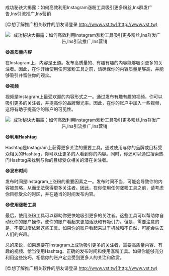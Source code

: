 成功秘诀大揭露：如何高效利用Instagram涨粉工具吸引更多粉丝,Ins群发广告,Ins引流推广,Ins营销

[😍想了解推广相关软件的朋友请登录 http://www.vst.tw](http://www.vst.tw)

 <center><img src="https://vst.tw/MP4/tuiguang/png/8.png" alt="成功秘诀大揭露：如何高效利用Instagram涨粉工具吸引更多粉丝,Ins群发广告,Ins引流推广,Ins营销"></center>

**😄高质量内容**

在Instagram上，内容是王道。发布高质量的、有趣有趣的内容能够吸引更多的关注者。因此，在你开始使用任何涨粉工具之前，请确保你的内容质量足够高，并能够吸引并留住你的观众。

**😄视频**

视频是Instagram上最受欢迎的内容形式之一。通过发布有趣有趣的视频，你可以吸引更多的关注者，并提高你的品牌曝光率。因此，在你的账户中加入一些视频，这将有助于提高你的账户的可见性。

 <center><img src="https://vst.tw/MP4/tuiguang/png/3.png" alt="成功秘诀大揭露：如何高效利用Instagram涨粉工具吸引更多粉丝,Ins群发广告,Ins引流推广,Ins营销"></center>

**😄利用Hashtag**

Hashtag是Instagram上获得更多关注的重要工具。通过使用与你的品牌或目标受众相关的Hashtag，你可以让更多的人看到你的内容。同时，你还可以通过搜索热门Hashtag来找到与你的目标受众相关的潜在关注者。

**😄发布时间**

发布时间是Instagram上涨粉的重要因素之一。发布时间不当，可能会导致你的内容被忽略，从而无法获得更多关注者。因此，在你使用任何涨粉工具之前，请考虑你目标受众的时区，并在适当的时间发布内容。

**😄使用涨粉工具**

最后，使用涨粉工具可以帮助你更快地吸引更多的关注者。这些工具可以帮助你自动化你的账户操作，使你的账户看起来更加活跃和有吸引力。但是，需要注意的是，不要过度依赖这些工具。如果你的账户看起来过于机械和不自然，可能会失去人们的兴趣。

总的来说，如果想要在Instagram上成功吸引更多的关注者，需要高质量内容、有趣的视频、恰当使用Hashtag、正确的发布时间和使用涨粉工具。如果你能够充分利用这些技巧，相信你的账户定会受到更多人的关注和欣赏。

[😍想了解推广相关软件的朋友请登录 http://www.vst.tw](http://www.vst.tw)



